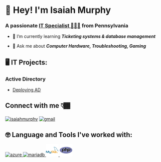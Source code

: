 <h1 align="left">👋 Hey! I'm Isaiah Murphy</h1>
<h3 align="left">A passionate <a href="https://github.com/isaiahm15">IT Specialist 👨🏾‍💻</a> from Pennsylvania</h3>

- 🌱 I’m currently learning <i>**Ticketing systems & database management**</i>

- 💬 Ask me about <i>**Computer Hardware, Troubleshooting, Gaming**</i>

<h2>🖥️ IT Projects:</h2>
<h3 <br> Active Directory </br></h3>

  - [Deploying AD](https://github.com/isaiahm15/ADdeployment)

<h2 align="left">Connect with me 👇🏾</h2>
<p align="left">
<a href="https://linkedin.com/in/isaiahmurphy" target="blank"><img align="middle" src="https://upload.wikimedia.org/wikipedia/commons/thumb/8/81/LinkedIn_icon.svg/1200px-LinkedIn_icon.svg.png" alt="isaiahmurphy" height="35" width="35" /></a>
<a href="mailto:murphyisaiah4@gmail.com" target="blank"><img align="middle" src="https://img.icons8.com/?size=192&id=X0mEIh0RyDdL&format=png" alt="gmail" height="49" width="49" /></a>
</p>

<h2 align="left">🤓 Language and Tools I've worked with:</h2>
<p align="left"> <a href="https://azure.microsoft.com/en-in/" target="_blank" rel="noreferrer"> <img src="https://www.vectorlogo.zone/logos/microsoft_azure/microsoft_azure-icon.svg" alt="azure" width="40" height="40"/> </a> <a href="https://mariadb.org/" target="_blank" rel="noreferrer"> <img src="https://www.vectorlogo.zone/logos/mariadb/mariadb-icon.svg" alt="mariadb" width="40" height="40"/> </a> <a href="https://www.mysql.com/" target="_blank" rel="noreferrer"> <img src="https://raw.githubusercontent.com/devicons/devicon/master/icons/mysql/mysql-original-wordmark.svg" alt="mysql" width="40" height="40"/> </a> <a href="https://www.php.net" target="_blank" rel="noreferrer"> <img src="https://raw.githubusercontent.com/devicons/devicon/master/icons/php/php-original.svg" alt="php" width="40" height="40"/> </a> </p>
